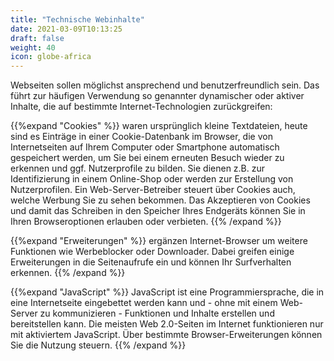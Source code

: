 ```yaml
---
title: "Technische Webinhalte"
date: 2021-03-09T10:13:25
draft: false
weight: 40
icon: globe-africa
---
```

Webseiten sollen möglichst ansprechend und benutzerfreundlich sein. Das führt zur häufigen Verwendung so genannter dynamischer oder aktiver Inhalte, die auf bestimmte Internet-Technologien zurückgreifen:

{{%expand "Cookies" %}}
waren ursprünglich kleine Textdateien, heute sind es Einträge in einer Cookie-Datenbank im Browser, die von Internetseiten auf Ihrem Computer oder Smartphone automatisch gespeichert werden, um Sie bei einem erneuten Besuch wieder zu erkennen und ggf. Nutzerprofile zu bilden. Sie dienen z.B. zur Identifizierung in einem Online-Shop oder werden zur Erstellung von Nutzerprofilen. Ein Web-Server-Betreiber steuert über Cookies auch, welche Werbung Sie zu sehen bekommen. Das Akzeptieren von Cookies und damit das Schreiben in den Speicher Ihres Endgeräts können Sie in Ihren Browseroptionen erlauben oder verbieten.
{{% /expand %}}	

{{%expand "Erweiterungen" %}}
ergänzen Internet-Browser um weitere Funktionen wie Werbeblocker oder Downloader. Dabei greifen einige Erweiterungen in die Seitenaufrufe ein und können Ihr Surfverhalten erkennen.
{{% /expand %}}

{{%expand "JavaScript" %}}
JavaScript ist eine Programmiersprache, die in eine Internetseite eingebettet werden kann und - ohne mit einem Web-Server zu kommunizieren - Funktionen und Inhalte erstellen und bereitstellen kann. Die meisten Web 2.0-Seiten im Internet funktionieren nur mit aktiviertem JavaScript. Über bestimmte Browser-Erweiterungen können Sie die Nutzung steuern.
{{% /expand %}}
